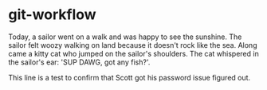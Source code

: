 # git-workflow

Today, a sailor went on a walk and was happy to see the sunshine.
The sailor felt woozy walking on land because it doesn't rock like the sea.
Along came a kitty cat who jumped on the sailor's shoulders.
The cat whispered in the sailor's ear: 'SUP DAWG, got any fish?'.

This line is a test to confirm that Scott got his password issue figured out.